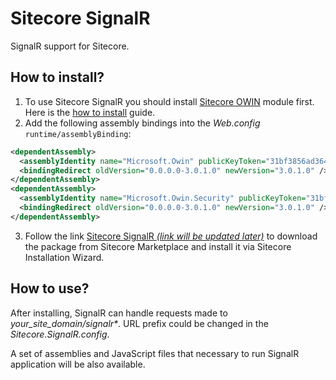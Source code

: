 # Sitecore SignalR
SignalR support for Sitecore.

## How to install?

1. To use Sitecore SignalR you should install [Sitecore OWIN](https://github.com/VyacheslavPritykin/Sitecore-Owin) module first. Here is the [how to install](https://github.com/VyacheslavPritykin/Sitecore-Owin/blob/master/README.md#how-to-install) guide.
2. Add the following assembly bindings into the _Web.config_ `runtime/assemblyBinding`:

  ```xml
  <dependentAssembly>
    <assemblyIdentity name="Microsoft.Owin" publicKeyToken="31bf3856ad364e35" culture="neutral" />
    <bindingRedirect oldVersion="0.0.0.0-3.0.1.0" newVersion="3.0.1.0" />
  </dependentAssembly>
  <dependentAssembly>
    <assemblyIdentity name="Microsoft.Owin.Security" publicKeyToken="31bf3856ad364e35" culture="neutral" />
    <bindingRedirect oldVersion="0.0.0.0-3.0.1.0" newVersion="3.0.1.0" />
  </dependentAssembly>
  ``` 
3. Follow the link [Sitecore SignalR _(link will be updated later)_](https://marketplace.sitecore.net/) to download the package from Sitecore Marketplace and install it via Sitecore Installation Wizard.

## How to use?
After installing, SignalR can handle requests made to _your_site_domain/signalr*_. URL prefix could be changed in the _Sitecore.SignalR.config_.

A set of assemblies and JavaScript files that necessary to run SignalR application will be also available.
